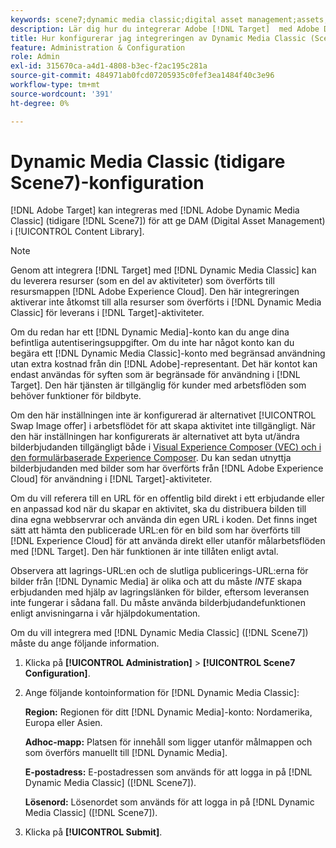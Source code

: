 ```yaml
---
keywords: scene7;dynamic media classic;digital asset management;assets;dam;content library;swap image
description: Lär dig hur du integrerar Adobe [!DNL Target]  med Adobe Dynamic Media Classic (tidigare Scene7) för att tillhandahålla DAM (Digital Asset Management) i innehållsbiblioteket.
title: Hur konfigurerar jag integreringen av Dynamic Media Classic (Scene7)?
feature: Administration & Configuration
role: Admin
exl-id: 315670ca-a4d1-4808-b3ec-f2ac195c281a
source-git-commit: 484971ab0fcd07205935c0fef3ea1484f40c3e96
workflow-type: tm+mt
source-wordcount: '391'
ht-degree: 0%

---
```


# Dynamic Media Classic (tidigare Scene7)-konfiguration

[!DNL Adobe Target] kan integreras med [!DNL Adobe Dynamic Media Classic] (tidigare [!DNL Scene7]) för att ge DAM (Digital Asset Management) i [!UICONTROL Content Library].

>[!NOTE]
>
>Genom att integrera [!DNL Target] med [!DNL Dynamic Media Classic] kan du leverera resurser (som en del av aktiviteter) som överförts till resursmappen [!DNL Adobe Experience Cloud]. Den här integreringen aktiverar inte åtkomst till alla resurser som överförts i [!DNL Dynamic Media Classic] för leverans i [!DNL Target]-aktiviteter.

Om du redan har ett [!DNL Dynamic Media]-konto kan du ange dina befintliga autentiseringsuppgifter. Om du inte har något konto kan du begära ett [!DNL Dynamic Media Classic]-konto med begränsad användning utan extra kostnad från din [!DNL Adobe]-representant. Det här kontot kan endast användas för syften som är begränsade för användning i [!DNL Target]. Den här tjänsten är tillgänglig för kunder med arbetsflöden som behöver funktioner för bildbyte.

<!-- 
>[!NOTE]
>
>A restricted-use, free [!DNL Dynamic Media Classic] account for [!DNL Adobe Target] is no longer supported for new customers or new users. Existing sign-in credentials work as usual. 
-->

Om den här inställningen inte är konfigurerad är alternativet [!UICONTROL Swap Image offer] i arbetsflödet för att skapa aktivitet inte tillgängligt. När den här inställningen har konfigurerats är alternativet att byta ut/ändra bilderbjudanden tillgängligt både i [Visual Experience Composer (VEC) och i den formulärbaserade Experience Composer](/help/main/c-experiences/experiences.md#concept_A2E10F6AFB3D4AEAB6951EE14688848D). Du kan sedan utnyttja bilderbjudanden med bilder som har överförts från [!DNL Adobe Experience Cloud] för användning i [!DNL Target]-aktiviteter.

Om du vill referera till en URL för en offentlig bild direkt i ett erbjudande eller en anpassad kod när du skapar en aktivitet, ska du distribuera bilden till dina egna webbservrar och använda din egen URL i koden. Det finns inget sätt att hämta den publicerade URL:en för en bild som har överförts till [!DNL Experience Cloud] för att använda direkt eller utanför målarbetsflöden med [!DNL Target]. Den här funktionen är inte tillåten enligt avtal.

Observera att lagrings-URL:en och de slutliga publicerings-URL:erna för bilder från [!DNL Dynamic Media] är olika och att du måste *INTE* skapa erbjudanden med hjälp av lagringslänken för bilder, eftersom leveransen inte fungerar i sådana fall. Du måste använda bilderbjudandefunktionen enligt anvisningarna i vår hjälpdokumentation.

Om du vill integrera med [!DNL Dynamic Media Classic] ([!DNL Scene7]) måste du ange följande information.

1. Klicka på **[!UICONTROL Administration]** > **[!UICONTROL Scene7 Configuration]**.

1. Ange följande kontoinformation för [!DNL Dynamic Media Classic]:

   **Region:** Regionen för ditt [!DNL Dynamic Media]-konto: Nordamerika, Europa eller Asien.

   **Adhoc-mapp:** Platsen för innehåll som ligger utanför målmappen och som överförs manuellt till [!DNL Dynamic Media].

   **E-postadress:** E-postadressen som används för att logga in på [!DNL Dynamic Media Classic] ([!DNL Scene7]).

   **Lösenord:** Lösenordet som används för att logga in på [!DNL Dynamic Media Classic] ([!DNL Scene7]).

1. Klicka på **[!UICONTROL Submit]**.
